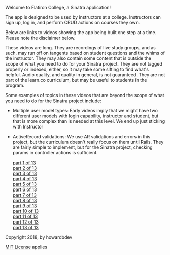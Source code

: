 Welcome to Flatiron College, a Sinatra application!

The app is designed to be used by instructors at a college.  Instructors can sign up, log in, and perform CRUD actions on courses they own.

Below are links to videos showing the app being built one step at a time.  Please note the disclaimer below.

These videos are long.  They are recordings of live study groups, and as such, may run off on tangents based on student questions and the whims of the instructor.  They may also contain some content that is outside the scope of what you need to do for your Sinatra project.  They are not tagged properly or indexed, either, so it may take some sifting to find what's helpful. Audio quality, and quality in general, is not guaranteed.  They are not part of the learn.co curriculum, but may be useful to students in the program.

Some examples of topics in these videos that are beyond the scope of what you need to do for the Sinatra project include:
- Multiple user model types:
  Early videos imply that we might have two different user models with login capability, instructor and student, but that is more complex than is needed at this level.  We end up just sticking with Instructor
- ActiveRecord validations:
  We use AR validations and errors in this project, but the curriculum doesn't really focus on them until Rails.  They are fairly simple to implement, but for the Sinatra project, checking params in controller actions is sufficient.

  [part 1 of 13]<br>
  [part 2 of 13]<br>
  [part 3 of 13]<br>
  [part 4 of 13]<br>
  [part 5 of 13]<br>
  [part 6 of 13]<br>
  [part 7 of 13]<br>
  [part 8 of 13]<br>
  [part 9 of 13]<br>
  [part 10 of 13]<br>
  [part 11 of 13]<br>
  [part 12 of 13]<br>
  [part 13 of 13]<br>

Copyright 2018, by howardbdev

[MIT License](https://opensource.org/licenses/MIT) applies

[part 1 of 13]:https://youtu.be/dlL1lXvv_qg
[part 2 of 13]:https://youtu.be/b_lZ-s3rV_Q
[part 3 of 13]:https://youtu.be/_ekolCwWT6Q
[part 4 of 13]:https://youtu.be/smb9haQPHXw
[part 5 of 13]:https://youtu.be/qrQvwF2VRwA
[part 6 of 13]:https://youtu.be/JUn1Iprkago
[part 7 of 13]:https://youtu.be/W5iT09jWM0s
[part 8 of 13]:https://youtu.be/aTp0JZFIq6Y
[part 9 of 13]:https://youtu.be/NtZpiVEvjtI
[part 10 of 13]:https://youtu.be/QR17vnf1oZo
[part 11 of 13]:https://youtu.be/1vPpzs5x028
[part 12 of 13]:https://youtu.be/ve2vGZtuvQ0
[part 13 of 13]:https://youtu.be/1ErzMWDanb4
